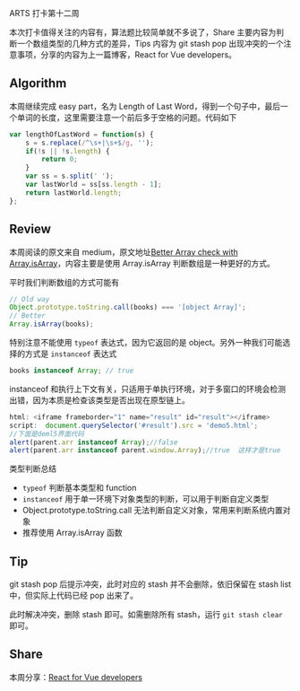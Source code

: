 ARTS 打卡第十二周

本次打卡值得关注的内容有，算法题比较简单就不多说了，Share 主要内容为判断一个数组类型的几种方式的差异，Tips 内容为 git stash pop 出现冲突的一个注意事项，分享的内容为上一篇博客，React for Vue developers。

<!-- more -->

## Algorithm
本周继续完成 easy part，名为 Length of Last Word，得到一个句子中，最后一个单词的长度，这里需要注意一个前后多于空格的问题。代码如下
```js
var lengthOfLastWord = function(s) {
    s = s.replace(/^\s+|\s+$/g, '');
    if(!s || !s.length) {
        return 0;
    }
    var ss = s.split(' ');
    var lastWorld = ss[ss.length - 1];
    return lastWorld.length;
};
```

## Review
本周阅读的原文来自 medium，原文地址[Better Array check with Array.isArray](https://medium.com/dailyjs/better-array-check-with-array-isarray-dae0283263be)，内容主要是使用 Array.isArray 判断数组是一种更好的方式。

平时我们判断数组的方式可能有
```js
// Old way
Object.prototype.toString.call(books) === '[object Array]';
// Better
Array.isArray(books);
```

特别注意不能使用 `typeof` 表达式，因为它返回的是 object。另外一种我们可能选择的方式是 `instanceof` 表达式
```js
books instanceof Array; // true
```

instanceof 和执行上下文有关，只适用于单执行环境，对于多窗口的环境会检测出错，因为本质是检查该类型是否出现在原型链上。
```js
html: <iframe frameborder="1" name="result" id="result"></iframe>
script:  document.querySelector('#result').src = 'demo5.html';
//下面是deml5界面代码
alert(parent.arr instanceof Array);//false
alert(parent.arr instanceof parent.window.Array);//true  这样才是true
```

类型判断总结
* `typeof` 判断基本类型和 function
* `instanceof`  用于单一环境下对象类型的判断，可以用于判断自定义类型
* Object.prototype.toString.call 无法判断自定义对象，常用来判断系统内置对象
* 推荐使用 Array.isArray 函数

## Tip
git stash pop 后提示冲突，此时对应的 stash 并不会删除，依旧保留在 stash list 中，但实际上代码已经 pop 出来了。

此时解决冲突，删除 stash 即可。如需删除所有 stash，运行 `git stash clear` 即可。

## Share
本周分享：[React for Vue developers](https://blog.pig1024.me/posts/5cfcf49bb7e3fd426ac5e212)